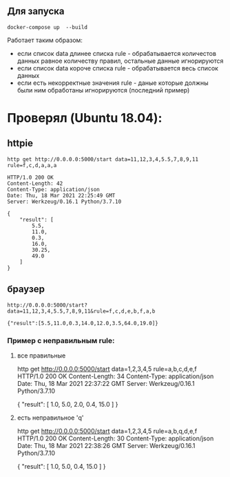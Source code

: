 ## Для запуска 
    docker-compose up  --build

Работает таким образом:
- если список data длинее списка rule - обрабатывается количестов данных равное количеству правил, остальные данные игнорируются  
- если список data короче списка rule - обрабатывается весь список данных
- если есть некорректные значения rule - даные которые должны были ним обработаны игнорируются (последний пример)  

# Проверял (Ubuntu 18.04):
## httpie

    http get http://0.0.0.0:5000/start data=11,12,3,4,5.5,7,8,9,11 rule=f,c,d,a,a,a

    HTTP/1.0 200 OK
    Content-Length: 42
    Content-Type: application/json
    Date: Thu, 18 Mar 2021 22:25:49 GMT
    Server: Werkzeug/0.16.1 Python/3.7.10
    
    {
        "result": [
            5.5,
            11.0,
            0.3,
            16.0,
            30.25,
            49.0
        ]
    }

## браузер

    http://0.0.0.0:5000/start?data=11,12,3,4,5.5,7,8,9,11&rule=f,c,d,e,b,f,a,b

    {"result":[5.5,11.0,0.3,14.0,12.0,3.5,64.0,19.0]}


### Пример с неправильным rule:
1. все правильные


    http get http://0.0.0.0:5000/start data=1,2,3,4,5 rule=a,b,c,d,e,f
    HTTP/1.0 200 OK
    Content-Length: 34
    Content-Type: application/json
    Date: Thu, 18 Mar 2021 22:37:22 GMT
    Server: Werkzeug/0.16.1 Python/3.7.10
    
    {
        "result": [
            1.0,
            5.0,
            2.0,
            0.4,
            15.0
        ]
    }

2. есть неправильное 'q'
   

    http get http://0.0.0.0:5000/start data=1,2,3,4,5 rule=a,b,q,d,e,f
    HTTP/1.0 200 OK
    Content-Length: 30
    Content-Type: application/json
    Date: Thu, 18 Mar 2021 22:38:26 GMT
    Server: Werkzeug/0.16.1 Python/3.7.10
    
    {
        "result": [
            1.0,
            5.0,
            0.4,
            15.0
        ]
    }
